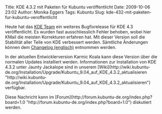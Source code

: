 Title: KDE 4.3.2 mit Paketen für Kubuntu veröffentlicht
Date: 2009-10-06 23:02
Author: Monika Eggers
Tags: Kubuntu
Slug: kde-432-mit-paketen-fur-kubuntu-veroffentlicht

Heute hat das [KDE Team](http://kde.org "http://kde.org") ein weiteres Bugfixrelease für KDE 4.3 veröffentlicht. Es wurden
fast ausschliesslich Fehler behoben, wobei hier KMail die meisten
Korrekturen erfahren hat. Mit dieser Version soll die Stabilität aller
Teile von KDE verbessert werden. Sämtliche Änderungen können dem
[Changelog
(englisch)](http://www.kde.org/announcements/changelogs/changelog4_3_1to4_3_2.php "http://www.kde.org/announcements/changelogs/changelog4_3_1to4_3_2.php") entnommen werden.

</p>
In der aktuellen Entwicklerversion Karmic Koala kann diese Version über
die normalen Updates installiert werden. Informationen zur Installation
von KDE 4.3.2 unter Jaunty Jackalope sind in unserem
[Wiki](http://wiki.kubuntu-de.org/Installation/Upgrade/Kubuntu_9.04_auf_KDE_4.3.2_aktualisieren "http://wiki.kubuntu-de.org/Installation/Upgrade/Kubuntu_9.04_auf_KDE_4.3.2_aktualisieren") verfügbar.

</p>
Diese Nachricht kann im
[Forum](http://forum.kubuntu-de.org/index.php?board=1.0 "http://forum.kubuntu-de.org/index.php?board=1.0") diskutiert werden.

</p>
<!--break--><!--break-->
